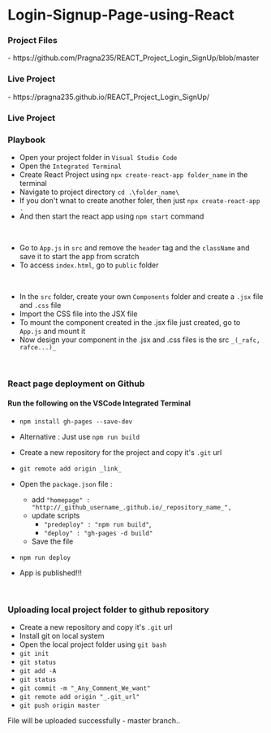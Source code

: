 # Login-Signup-Page-using-React

<h3>Project Files</h3> - https://github.com/Pragna235/REACT_Project_Login_SignUp/blob/master
<h3>Live Project</h3> - https://pragna235.github.io/REACT_Project_Login_SignUp/

<h3> Live Project </h3> 

<h3> Playbook</h3>

* Open your project folder in `Visual Studio Code`
* Open the `Integrated Terminal`
* Create React Project using `npx create-react-app folder_name` in the terminal
* Navigate to project directory `cd .\folder_name\`
* If you don't wnat to create another foler, then just `npx create-react-app .`
* And then start the react app using `npm start` command
<br>

* Go to `App.js` in `src` and remove the `header` tag and the `className` and save it to start the app from scratch
* To access `index.html`, go to `public` folder
<br>

* In the `src` folder, create your own `Components` folder and create a `.jsx` file and `.css` file
* Import the CSS file into the JSX file
* To mount the component created in the .jsx file just created, go to `App.js` and mount it
* Now design your component in the .jsx and .css files is the src `_(_rafc, rafce...)_`
<br>

<h3>React page deployment on Github</h3>

<h4> Run the following on the VSCode Integrated Terminal</h4>

* `npm install gh-pages --save-dev`
* Alternative : Just use `npm run build`

* Create a new repository for the project and copy it's `.git` url
* `git remote add origin _link_`
* Open the `package.json` file :
    - add `"homepage" : "http://_github_username_.github.io/_repository_name_",`
    - update scripts
        - `"predeploy" : "npm run build"`,
        - `"deploy" : "gh-pages -d build"`
    - Save the file
* `npm run deploy`
* App is published!!!
<br>

<h3>Uploading local project folder to github repository</h3>

* Create a new repository and copy it's `.git` url
* Install git on local system
* Open the local project folder using `git bash`
* `git init`
* `git status`
* `git add -A`
* `git status`
* `git commit -m "_Any_Comment_We_want"`
* `git remote add origin "_.git_url"`
* `git push origin master`

File will be uploaded successfully - master branch..
  

